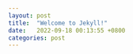 ```yaml
---
layout: post
title:  "Welcome to Jekyll!"
date:   2022-09-18 00:13:55 +0800
categories: post
---
```

<script src="https://utteranc.es/client.js"
        repo="crow02531/crow02531.github.io"
        issue-term="pathname"
        theme="github-light"
        crossorigin="anonymous"
        async>
</script>
